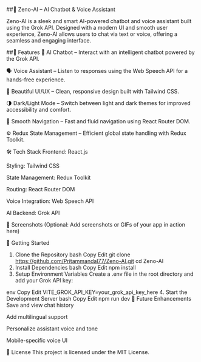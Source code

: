 ##🤖 Zeno-AI – AI Chatbot & Voice Assistant 

Zeno-AI is a sleek and smart AI-powered chatbot and voice assistant built using the Grok API. Designed with a modern UI and smooth user experience, Zeno-AI allows users to chat via text or voice, offering a seamless and engaging interface.

##🚀 Features
💬 AI Chatbot – Interact with an intelligent chatbot powered by the Grok API.

🗣️ Voice Assistant – Listen to responses using the Web Speech API for a hands-free experience.

🎨 Beautiful UI/UX – Clean, responsive design built with Tailwind CSS.

🌗 Dark/Light Mode – Switch between light and dark themes for improved accessibility and comfort.

🧭 Smooth Navigation – Fast and fluid navigation using React Router DOM.

⚙️ Redux State Management – Efficient global state handling with Redux Toolkit.

🛠️ Tech Stack
Frontend: React.js

Styling: Tailwind CSS

State Management: Redux Toolkit

Routing: React Router DOM

Voice Integration: Web Speech API

AI Backend: Grok API

📸 Screenshots
(Optional: Add screenshots or GIFs of your app in action here)

🔧 Getting Started
1. Clone the Repository
bash
Copy
Edit
git clone https://github.com/Pritammandal77/Zeno-AI.git
cd Zeno-AI
2. Install Dependencies
bash
Copy
Edit
npm install
3. Setup Environment Variables
Create a .env file in the root directory and add your Grok API key:

env
Copy
Edit
VITE_GROK_API_KEY=your_grok_api_key_here
4. Start the Development Server
bash
Copy
Edit
npm run dev
🌟 Future Enhancements
Save and view chat history

Add multilingual support

Personalize assistant voice and tone

Mobile-specific voice UI

📄 License
This project is licensed under the MIT License.

